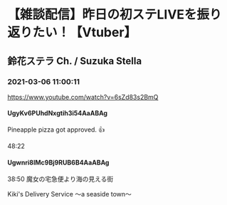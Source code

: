 # 【雑談配信】昨日の初ステLIVEを振り返りたい！【Vtuber】
## 鈴花ステラ Ch. / Suzuka Stella
### 2021-03-06 11:00:11
https://www.youtube.com/watch?v=6sZd83s2BmQ
#### UgyKv6PUhdNxgtih3i54AaABAg
Pineapple pizza got approved. 👍



48:22

#### Ugwnri8IMc9Bj9RUB6B4AaABAg
38:50 魔女の宅急便より海の見える街

Kiki's Delivery Service 〜a seaside town〜


